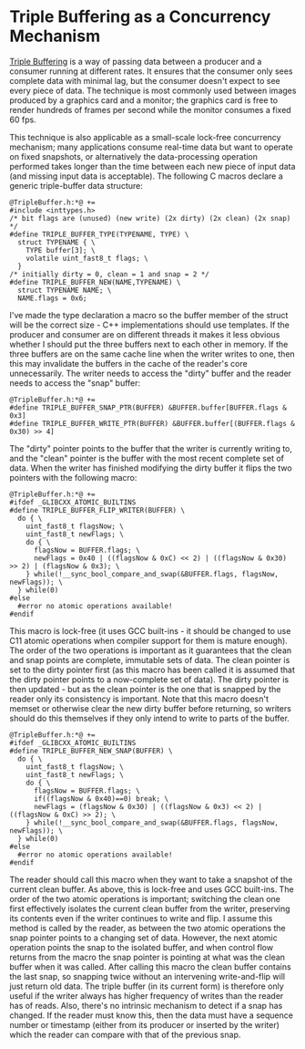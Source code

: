 # Triple Buffering as a Concurrency Mechanism #

[Triple Buffering](http://en.wikipedia.org/wiki/Multiple_buffering#Triple_buffering) is a way of passing data between a producer and a consumer running at different rates. It ensures that the consumer only sees complete data with minimal lag, but the consumer doesn't expect to see every piece of data. The technique is most commonly used between images produced by a graphics card and a monitor; the graphics card is free to render hundreds of frames per second while the monitor consumes a fixed 60 fps.

This technique is also applicable as a small-scale lock-free concurrency mechanism; many applications consume real-time data but want to operate on fixed snapshots, or alternatively the data-processing operation performed takes longer than the time between each new piece of input data (and missing input data is acceptable). The following C macros declare a generic triple-buffer data structure:

~~~~
@TripleBuffer.h:*@ +=
#include <inttypes.h>
/* bit flags are (unused) (new write) (2x dirty) (2x clean) (2x snap) */
#define TRIPLE_BUFFER_TYPE(TYPENAME, TYPE) \
  struct TYPENAME { \
    TYPE buffer[3]; \
    volatile uint_fast8_t flags; \
  }
/* initially dirty = 0, clean = 1 and snap = 2 */
#define TRIPLE_BUFFER_NEW(NAME,TYPENAME) \
  struct TYPENAME NAME; \
  NAME.flags = 0x6;
~~~~

I've made the type declaration a macro so the buffer member of the struct will be the correct size - C++ implementations should use templates. If the producer and consumer are on different threads it makes it less obvious whether I should put the three buffers next to each other in memory. If the three buffers are on the same cache line when the writer writes to one, then this may invalidate the buffers in the cache of the reader's core unnecessarily. The writer needs to access the "dirty" buffer and the reader needs to access the "snap" buffer:

~~~~
@TripleBuffer.h:*@ +=
#define TRIPLE_BUFFER_SNAP_PTR(BUFFER) &BUFFER.buffer[BUFFER.flags & 0x3]
#define TRIPLE_BUFFER_WRITE_PTR(BUFFER) &BUFFER.buffer[(BUFFER.flags & 0x30) >> 4]
~~~~

The "dirty" pointer points to the buffer that the writer is currently writing to, and the "clean" pointer is the buffer with the most recent complete set of data. When the writer has finished modifying the dirty buffer it flips the two pointers with the following macro:

~~~~
@TripleBuffer.h:*@ +=
#ifdef _GLIBCXX_ATOMIC_BUILTINS
#define TRIPLE_BUFFER_FLIP_WRITER(BUFFER) \
  do { \
    uint_fast8_t flagsNow; \
    uint_fast8_t newFlags; \
    do { \
      flagsNow = BUFFER.flags; \
      newFlags = 0x40 | ((flagsNow & 0xC) << 2) | ((flagsNow & 0x30) >> 2) | (flagsNow & 0x3); \
    } while(!__sync_bool_compare_and_swap(&BUFFER.flags, flagsNow, newFlags)); \
  } while(0)
#else
  #error no atomic operations available!
#endif
~~~~

This macro is lock-free (it uses GCC built-ins - it should be changed to use C11 atomic operations when compiler support for them is mature enough). The order of the two operations is important as it guarantees that the clean and snap points are complete, immutable sets of data. The clean pointer is set to the dirty pointer first (as this macro has been called it is assumed that the dirty pointer points to a now-complete set of data). The dirty pointer is then updated - but as the clean pointer is the one that is snapped by the reader only its consistency is important. Note that this macro doesn't memset or otherwise clear the new dirty buffer before returning, so writers should do this themselves if they only intend to write to parts of the buffer.

~~~~
@TripleBuffer.h:*@ +=
#ifdef _GLIBCXX_ATOMIC_BUILTINS
#define TRIPLE_BUFFER_NEW_SNAP(BUFFER) \
  do { \
    uint_fast8_t flagsNow; \
    uint_fast8_t newFlags; \
    do { \
      flagsNow = BUFFER.flags; \
      if((flagsNow & 0x40)==0) break; \
      newFlags = (flagsNow & 0x30) | ((flagsNow & 0x3) << 2) | ((flagsNow & 0xC) >> 2); \
    } while(!__sync_bool_compare_and_swap(&BUFFER.flags, flagsNow, newFlags)); \
  } while(0)
#else
  #error no atomic operations available!
#endif
~~~~

The reader should call this macro when they want to take a snapshot of the current clean buffer. As above, this is lock-free and uses GCC built-ins. The order of the two atomic operations is important; switching the clean one first effectively isolates the current clean buffer from the writer, preserving its contents even if the writer continues to write and flip. I assume this method is called by the reader, as between the two atomic operations the snap pointer points to a changing set of data. However, the next atomic operation points the snap to the isolated buffer, and when control flow returns from the macro the snap pointer is pointing at what was the clean buffer when it was called. After calling this macro the clean buffer contains the last snap, so snapping twice without an intervening write-and-flip will just return old data. The triple buffer (in its current form) is therefore only useful if the writer always has higher frequency of writes than the reader has of reads. Also, there's no intrinsic mechanism to detect if a snap has changed. If the reader must know this, then the data must have a sequence number or timestamp (either from its producer or inserted by the writer) which the reader can compare with that of the previous snap.